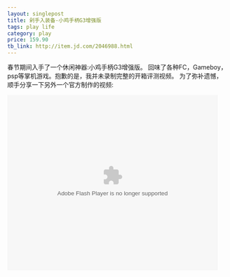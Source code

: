 ```yaml
---
layout: singlepost
title: 剁手入装备-小鸡手柄G3增强版
tags: play life
category: play
price: 159.90
tb_link: http://item.jd.com/2046988.html
---
```


春节期间入手了一个休闲神器:小鸡手柄G3增强版。
回味了各种FC，Gameboy，psp等掌机游戏。抱歉的是，我并未录制完整的开箱评测视频。
为了弥补遗憾，顺手分享一下另外一个官方制作的视频:

<embed src="http://player.youku.com/player.php/sid/XMTQzOTU2NzQ4MA==/v.swf" allowFullScreen="true" quality="high" width="480" height="400" align="middle" allowScriptAccess="always" type="application/x-shockwave-flash">

<!-- more -->
